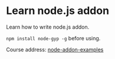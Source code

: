 # Learn node.js addon

Learn how to write node.js addon.

`npm install node-gyp -g` before using.

Course address: [node-addon-examples](https://github.com/nodejs/node-addon-examples "course address")